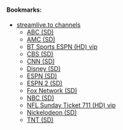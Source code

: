 #### Bookmarks:

* [streamlive.to channels](https://www.streamlive.to/channels)
  * [ABC (SD)](https://www.streamlive.to/info/68969/ABC-(SD))
  * [AMC (SD)](https://www.streamlive.to/info/76666/AMC-(SD))
  * [BT Sports ESPN (HD) vip](https://www.streamlive.to/info/47872/BT-Sports-ESPN-(HD)-vip)
  * [CBS (SD)](https://www.streamlive.to/info/69956/CBS-(SD))
  * [CNN (SD)](https://www.streamlive.to/info/68967/CNN-(SD))
  * [Disney (SD)](https://www.streamlive.to/info/76679/Disney-(SD))
  * [ESPN (SD)](https://www.streamlive.to/info/76659/ESPN-(SD))
  * [ESPN 2 (SD)](https://www.streamlive.to/info/69028/ESPN-2-(SD))
  * [Fox Network (SD)](https://www.streamlive.to/info/70048/Fox-Network-(SD))
  * [NBC (SD)](https://www.streamlive.to/info/69116/NBC-(SD))
  * [NFL Sunday Ticket 711 (HD) vip](https://www.streamlive.to/info/47843/NFL-Sunday-Ticket-711-(HD)-vip)
  * [Nickelodeon (SD)](https://www.streamlive.to/info/76702/Nickelodeon-(SD))
  * [TNT (SD)](https://www.streamlive.to/info/69020/TNT-(SD))
